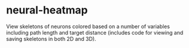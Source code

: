 # neural-heatmap
View skeletons of neurons colored based on a number of variables including path length and target distance (includes code for viewing and saving skeletons in both 2D and 3D).
